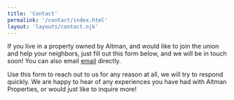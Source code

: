 ```yaml
---
title: 'Contact'
permalink: '/contact/index.html'
layout: 'layouts/contact.njk'
---
```


If you live in a property owned by Altman, and would like to join the union and help your neighbors, just fill out this form below, and we will be in touch soon!  You can also email [email](email@email.com) directly.  


Use this form to reach out to us for any reason at all, we will try to respond quickly.  We are happy to hear of any experiences you have had with Altman Properties, or would just like to inquire more!  
